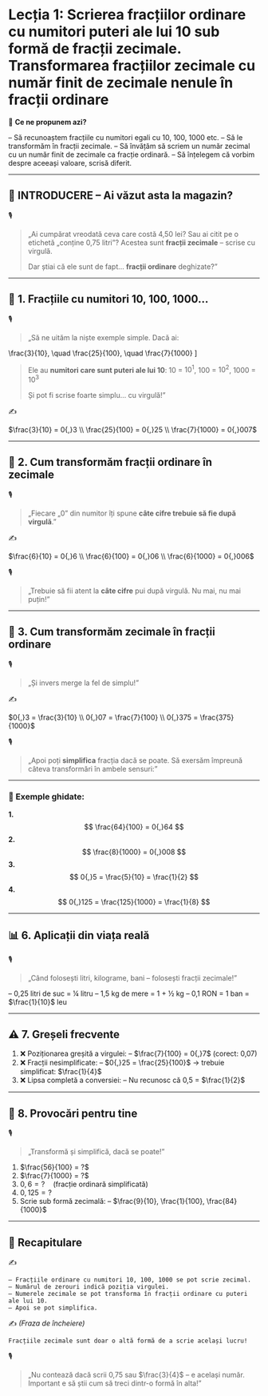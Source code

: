 # Lecția 1: Scrierea fracțiilor ordinare cu numitori puteri ale lui 10 sub formă de fracții zecimale. Transformarea fracțiilor zecimale cu număr finit de zecimale nenule în fracții ordinare

🎯 **Ce ne propunem azi?**

 – Să recunoaștem fracțiile cu numitori egali cu 10, 100, 1000 etc.
 – Să le transformăm în fracții zecimale.
 – Să învățăm să scriem un număr zecimal cu un număr finit de zecimale ca fracție ordinară.
 – Să înțelegem că vorbim despre aceeași valoare, scrisă diferit.

------

## 🔔 INTRODUCERE – Ai văzut asta la magazin?

🎙️

> „Ai cumpărat vreodată ceva care costă 4,50 lei?
>  Sau ai citit pe o etichetă „conține 0,75 litri”?
>  Acestea sunt **fracții zecimale** – scrise cu virgulă.
>
> Dar știai că ele sunt de fapt… **fracții ordinare** deghizate?”

------

## 🔹 1. Fracțiile cu numitori 10, 100, 1000...

🎙️

> „Să ne uităm la niște exemple simple. Dacă ai:

\frac{3}{10}, \quad \frac{25}{100}, \quad \frac{7}{1000}
 ]

> Ele au **numitori care sunt puteri ale lui 10**:
>  10 = $10^1$, 100 = $10^2$, 1000 = $10^3$
>
> Și pot fi scrise foarte simplu… cu virgulă!”

✍️

$\frac{3}{10} = 0{,}3 \\ \frac{25}{100} = 0{,}25 \\ \frac{7}{1000} = 0{,}007$

------

## 🔹 2. Cum transformăm fracții ordinare în zecimale

🎙️

> „Fiecare „0” din numitor îți spune **câte cifre trebuie să fie după virgulă**.”

✍️

$\frac{6}{10} = 0{,}6 \\ \frac{6}{100} = 0{,}06 \\ \frac{6}{1000} = 0{,}006$

🎙️

> „Trebuie să fii atent la **câte cifre** pui după virgulă. Nu mai, nu mai puțin!”

------

## 🔹 3. Cum transformăm zecimale în fracții ordinare

🎙️

> „Și invers merge la fel de simplu!”

✍️

$0{,}3 = \frac{3}{10} \\ 0{,}07 = \frac{7}{100} \\ 0{,}375 = \frac{375}{1000}$

🎙️

> „Apoi poți **simplifica** fracția dacă se poate. Să exersăm împreună câteva transformări în ambele sensuri:”

------

### 🧮 Exemple ghidate:

**1.**
$$
\frac{64}{100} = 0{,}64
$$
**2.**
$$
\frac{8}{1000} = 0{,}008
$$
**3.**
$$
0{,}5 = \frac{5}{10} = \frac{1}{2}
$$
**4.**
$$
0{,}125 = \frac{125}{1000} = \frac{1}{8}
$$

------

## 📊 6. Aplicații din viața reală

🎙️

> „Când folosești litri, kilograme, bani – folosești fracții zecimale!”

– 0,25 litri de suc = ¼ litru
 – 1,5 kg de mere = 1 + ½ kg
 – 0,1 RON = 1 ban = $\frac{1}{10}$ leu

------

## ⚠️ 7. Greșeli frecvente

1. ❌ Poziționarea greșită a virgulei:
    – $\frac{7}{100} = 0{,}7$  (corect: 0,07)
2. ❌ Fracții nesimplificate:
    – $0{,}25 = \frac{25}{100}$ → trebuie simplificat: $\frac{1}{4}$
3. ❌ Lipsa completă a conversiei:
    – Nu recunosc că 0,5 = $\frac{1}{2}$

------

## 🧩 8. Provocări pentru tine

🎙️

> „Transformă și simplifică, dacă se poate!”

1. $\frac{56}{100} = ?$
2. $\frac{7}{1000} = ?$
3. $0{,}6 = ? \quad (\text{fracție ordinară simplificată})$
4. $0{,}125 = ?$
5. Scrie sub formă zecimală:
    – $\frac{9}{10}, \frac{1}{100}, \frac{84}{1000}$

------

## 🔁 Recapitulare

✍️

```
– Fracțiile ordinare cu numitori 10, 100, 1000 se pot scrie zecimal.
– Numărul de zerouri indică poziția virgulei.
– Numerele zecimale se pot transforma în fracții ordinare cu puteri ale lui 10.
– Apoi se pot simplifica.
```

✍️ *(Fraza de încheiere)*

```
Fracțiile zecimale sunt doar o altă formă de a scrie același lucru!
```

🎙️

> „Nu contează dacă scrii 0,75 sau $\frac{3}{4}$ – e același număr. Important e să știi cum să treci dintr-o formă în alta!”

